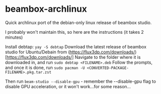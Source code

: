 # beambox-archlinux
Quick archlinux port of the debian-only linux release of beambox studio.

I probably won't maintain this, so here are the instructions (it takes 2 minutes)

Install debtap: `yay -S debtap`
Download the latest release of beambox studio for Ubuntu/Debain from (https://flux3dp.com/downloads/)[https://flux3dp.com/downloads/]
Navigate to the folder where it is downloaded in, and run `sudo debtap <FILENAME>.deb`
Follow the prompts, and once it is done, run `sudo pacman -U <CONVERTED-PACKAGE-FILENAME>.pkg.tar.zst`

Then run `beam-studio --disable-gpu` - remember the --disable-gpu flag to disable GPU acceleration, or it won't work...for some reason...
